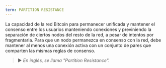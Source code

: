 ```yaml
---
term: PARTITION RESISTANCE
---
```


La capacidad de la red Bitcoin para permanecer unificada y mantener el consenso entre los usuarios manteniendo conexiones y previniendo la separación de ciertos nodos del resto de la red, a pesar de intentos por fragmentarla. Para que un nodo permanezca en consenso con la red, debe mantener al menos una conexión activa con un conjunto de pares que comparten las mismas reglas de consenso.

> ► *En inglés, se llama "Partition Resistance".*